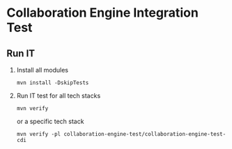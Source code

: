 # Collaboration Engine Integration Test

## Run IT
1. Install all modules
    ```
    mvn install -DskipTests
   ```

3. Run IT test for all tech stacks
    ```
    mvn verify
    ```
    or a specific tech stack
    ```
    mvn verify -pl collaboration-engine-test/collaboration-engine-test-cdi
    ```
